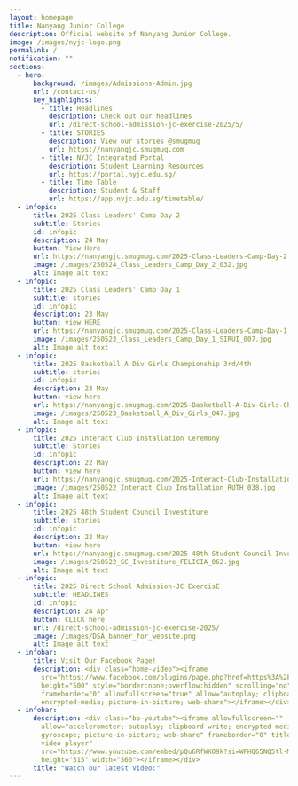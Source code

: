 ```yaml
---
layout: homepage
title: Nanyang Junior College
description: Official website of Nanyang Junior College.
image: /images/nyjc-logo.png
permalink: /
notification: ""
sections:
  - hero:
      background: /images/Admissions-Admin.jpg
      url: /contact-us/
      key_highlights:
        - title: Headlines
          description: Check out our headlines
          url: /direct-school-admission-jc-exercise-2025/5/
        - title: STORIES
          description: View our stories @smugmug
          url: https://nanyangjc.smugmug.com
        - title: NYJC Integrated Portal
          description: Student Learning Resources
          url: https://portal.nyjc.edu.sg/
        - title: Time Table
          description: Student & Staff
          url: https://app.nyjc.edu.sg/timetable/
  - infopic:
      title: 2025 Class Leaders' Camp Day 2
      subtitle: Stories
      id: infopic
      description: 24 May
      button: View Here
      url: https://nanyangjc.smugmug.com/2025-Class-Leaders-Camp-Day-2
      image: /images/250524_Class_Leaders_Camp_Day_2_032.jpg
      alt: Image alt text
  - infopic:
      title: 2025 Class Leaders' Camp Day 1
      subtitle: stories
      id: infopic
      description: 23 May
      button: view HERE
      url: https://nanyangjc.smugmug.com/2025-Class-Leaders-Camp-Day-1
      image: /images/250523_Class_Leaders_Camp_Day_1_SIRUI_007.jpg
      alt: Image alt text
  - infopic:
      title: 2025 Basketball A Div Girls Championship 3rd/4th
      subtitle: stories
      id: infopic
      description: 23 May
      button: view here
      url: https://nanyangjc.smugmug.com/2025-Basketball-A-Div-Girls-Championship
      image: /images/250523_Basketball_A_Div_Girls_047.jpg
      alt: Image alt text
  - infopic:
      title: 2025 Interact Club Installation Ceremony
      subtitle: Stories
      id: infopic
      description: 22 May
      button: view here
      url: https://nanyangjc.smugmug.com/2025-Interact-Club-Installation-Ceremony
      image: /images/250522_Interact_Club_Installation_RUTH_038.jpg
      alt: Image alt text
  - infopic:
      title: 2025 48th Student Council Investiture
      subtitle: stories
      id: infopic
      description: 22 May
      button: view here
      url: https://nanyangjc.smugmug.com/2025-48th-Student-Council-Investiture
      image: /images/250522_SC_Investiture_FELICIA_062.jpg
      alt: Image alt text
  - infopic:
      title: 2025 Direct School Admission-JC ExercisE
      subtitle: HEADLINES
      id: infopic
      description: 24 Apr
      button: CLICK here
      url: /direct-school-admission-jc-exercise-2025/
      image: /images/DSA_banner_for_website.png
      alt: Image alt text
  - infobar:
      title: Visit Our Facebook Page!
      description: <div class="home-video"><iframe
        src="https://www.facebook.com/plugins/page.php?href=https%3A%2F%2Fwww.facebook.com%2FNanyangjc%2F&tabs=timeline&width=340&height=500&small_header=false&adapt_container_width=true&hide_cover=false&show_facepile=true&appId"
        height="500" style="border:none;overflow:hidden" scrolling="no"
        frameborder="0" allowfullscreen="true" allow="autoplay; clipboard-write;
        encrypted-media; picture-in-picture; web-share"></iframe></div>
  - infobar:
      description: <div class="bp-youtube"><iframe allowfullscreen=""
        allow="accelerometer; autoplay; clipboard-write; encrypted-media;
        gyroscope; picture-in-picture; web-share" frameborder="0" title="YouTube
        video player"
        src="https://www.youtube.com/embed/pQu6RfWKO9k?si=WFHQ65NQ5tl-M84f"
        height="315" width="560"></iframe></div>
      title: "Watch our latest video:"
---
```

